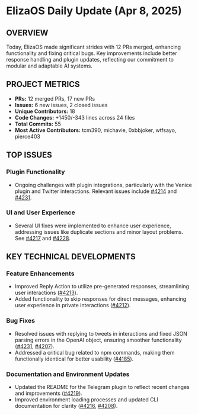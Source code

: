 # ElizaOS Daily Update (Apr 8, 2025)

## OVERVIEW 
Today, ElizaOS made significant strides with 12 PRs merged, enhancing functionality and fixing critical bugs. Key improvements include better response handling and plugin updates, reflecting our commitment to modular and adaptable AI systems.

## PROJECT METRICS
- **PRs:** 12 merged PRs, 17 new PRs
- **Issues:** 6 new issues, 2 closed issues
- **Unique Contributors:** 18
- **Code Changes:** +1450/-343 lines across 24 files
- **Total Commits:** 55
- **Most Active Contributors:** tcm390, michavie, 0xbbjoker, wtfsayo, pierce403

## TOP ISSUES
### Plugin Functionality
- Ongoing challenges with plugin integrations, particularly with the Venice plugin and Twitter interactions. Relevant issues include [#4214](https://github.com/elizaos/eliza/pull/4214) and [#4231](https://github.com/elizaos/eliza/pull/4231).

### UI and User Experience
- Several UI fixes were implemented to enhance user experience, addressing issues like duplicate sections and minor layout problems. See [#4217](https://github.com/elizaos/eliza/pull/4217) and [#4228](https://github.com/elizaos/eliza/pull/4228).

## KEY TECHNICAL DEVELOPMENTS
### Feature Enhancements
- Improved Reply Action to utilize pre-generated responses, streamlining user interactions ([#4213](https://github.com/elizaos/eliza/pull/4213)).
- Added functionality to skip responses for direct messages, enhancing user experience in private interactions ([#4212](https://github.com/elizaos/eliza/pull/4212)).

### Bug Fixes
- Resolved issues with replying to tweets in interactions and fixed JSON parsing errors in the OpenAI object, ensuring smoother functionality ([#4231](https://github.com/elizaos/eliza/pull/4231), [#4207](https://github.com/elizaos/eliza/pull/4207)).
- Addressed a critical bug related to npm commands, making them functionally identical for better usability ([#4185](https://github.com/elizaos/eliza/pull/4185)).

### Documentation and Environment Updates
- Updated the README for the Telegram plugin to reflect recent changes and improvements ([#4219](https://github.com/elizaos/eliza/pull/4219)).
- Improved environment loading processes and updated CLI documentation for clarity ([#4216](https://github.com/elizaos/eliza/pull/4216), [#4208](https://github.com/elizaos/eliza/pull/4208)).